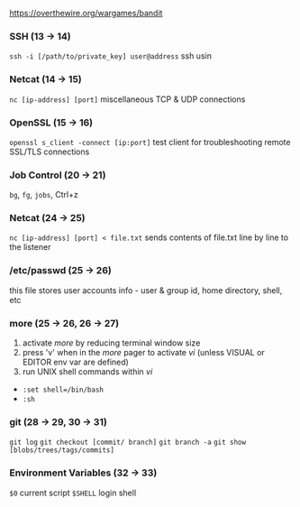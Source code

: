 https://overthewire.org/wargames/bandit

### SSH (13 -> 14)
`ssh -i [/path/to/private_key] user@address`
ssh usin 

### Netcat (14 -> 15)
`nc [ip-address] [port]`
miscellaneous TCP & UDP connections

### OpenSSL (15 -> 16)
`openssl s_client -connect [ip:port]`
test client for troubleshooting remote SSL/TLS connections

### Job Control (20 -> 21)
`bg`, `fg`, `jobs`, Ctrl+z

### Netcat (24 -> 25)
`nc [ip-address] [port] < file.txt`
sends contents of file.txt line by line to the listener

### /etc/passwd (25 -> 26)
this file stores user accounts info - user & group id, home directory, shell, etc

### more (25 -> 26, 26 -> 27)
1. activate *more* by reducing terminal window size
2. press 'v' when in the *more* pager to activate *vi* (unless VISUAL or EDITOR env var are defined)
3. run UNIX shell commands within *vi*
  * `:set shell=/bin/bash`
  * `:sh`

### git (28 -> 29, 30 -> 31)
`git log`
`git checkout [commit/ branch]`
`git branch -a`
`git show [blobs/trees/tags/commits]`

### Environment Variables (32 -> 33)
`$0` current script
`$SHELL` login shell
